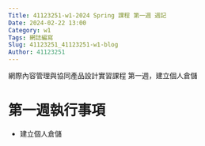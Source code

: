 ```yaml
---
Title: 41123251-w1-2024 Spring 課程 第一週 週記
Date: 2024-02-22 13:00
Category: w1
Tags: 網誌編寫
Slug: 41123251_41123251-w1-blog
Author: 41123251
---
```


網際內容管理與協同產品設計實習課程 第一週，建立個人倉儲

<!-- PELICAN_END_SUMMARY -->

# 第一週執行事項
- 建立個人倉儲
